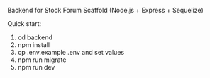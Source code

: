 Backend for Stock Forum Scaffold (Node.js + Express + Sequelize)

Quick start:
1. cd backend
2. npm install
3. cp .env.example .env and set values
4. npm run migrate
5. npm run dev
